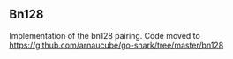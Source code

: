 ## Bn128
Implementation of the bn128 pairing.
Code moved to https://github.com/arnaucube/go-snark/tree/master/bn128
